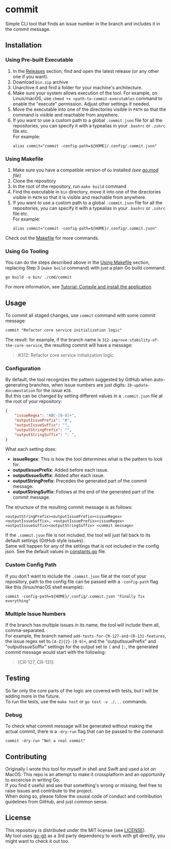 # commit
Simple CLI tool that finds an issue number in the branch and includes it in the commit message.

## Installation
### Using Pre-built Executable
1. In the [Releases](https://github.com/artem-y/commit/releases) section, find and open the latest release (or any other one if you want).
2. Download `bin.zip` archive
3. Unarchive it and find a folder for your machine's architecture.
4. Make sure your system allows execution of the tool. For example, on Linux/macOS, use `chmod +x <path-to-commit-executable>` command to enable the "execute" permission. Adjust other settings if needed.
5. Move the executable into one of the directories visible in `PATH` so that the command is visible and reachable from anywhere.
6. If you want to use a custom path to a global `.commit.json` file for all the repositories, you can specify it with a typealias in your `.bashrc` or `.zshrc` file etc.  
   For example:  
   ```shell
   alias commit="commit -config-path=${HOME}/.config/.commit.json"
   ```
### Using Makefile
1. Make sure you have a compatible version of `Go` installed _(see [go.mod](https://github.com/artem-y/commit/blob/main/go.mod#L3) file)_
2. Clone the repository
3. In the root of the repository, run `make build` command
4. Find the executable in `bin` directory, move it into one of the directories visible in `PATH` so that it is visible and reachable from anywhere.
5. If you want to use a custom path to a global `.commit.json` file for all the repositories, you can specify it with a typealias in your `.bashrc` or `.zshrc` file etc.  
   For example:  
   ```shell
   alias commit="commit -config-path=${HOME}/.config/.commit.json"
   ```  

Check out the [Makefile](/Makefile) for more commands.
### Using Go Tooling
You can do the steps described above in the [Using Makefile](#using-makefile) section, replacing Step 3 (`make build` command) with just a plain Go build command:  
```shell
go build -o bin/ ./cmd/commit
```

For more information, see [Tutorial: Compile and install the application](https://go.dev/doc/tutorial/compile-install) 
## Usage
To commit all staged changes, use `commit` command with some commit message:
```shell
commit "Refactor core service initialization logic"
```
The result: for example, if the branch name is `312-improve-stability-of-the-core-service`, the resulting commit will have a message:

> #312: Refactor core service initialization logic
### Configuration
By default, the tool recognizes the pattern suggested by GitHub when auto-generating branches, when issue numbers are just digits: `28-update-documentation` for the issue  `#28`.  
But this can be changed by setting different values in a `.commit.json` file at the root of your repository:  
```json
{  
    "issueRegex": "ABC-[0-9]+", 
    "outputIssuePrefix": "#",
    "outputIssueSuffix": "",
    "outputStringPrefix": "",
    "outputStringSuffix": ": ",
}
```
What each setting does:
- **issueRegex**: This is how the tool determines what is the pattern to look for.
- **outputIssuePrefix**: Added before each issue.
- **outputIssueSuffix**: Added after each issue.
- **outputStringPrefix**: Precedes the generated part of the commit message.
- **outputStringSuffix**: Follows at the end of the generated part of the commit message.

The structure of the resulting commit message is as follows:  
```
<outputStringPrefix><outputIssuePrefix><issueRegex><outputIssueSuffix>, <outputIssuePrefix><issueRegex><outputIssueSuffix><outputStringSuffix> <commit message>
```
If the `.commit.json` file is not included, the tool will just fall back to its default settings (GitHub style issues).  
Same will happen for any of the settings that is not included in the config json. See the default values in [constants.go](/internal/helpers/constants.go) file.
### Custom Config Path
If you don't want to include the `.commit.json` file at the root of your repository, path to the config file can be passed with a `-config-path` flag like this (linux/macOS shell example):
```shell
commit -config-path=${HOME}/.config/.commit.json "Finally fix everything"
```
### Multiple Issue Numbers
If the branch has multiple issues in its name, the tool will include them all, comma-separated.  
For example, the branch named `add-tests-for-CR-127-and-CR-131-features`, the issue regex set to `[A-Z]{2}-[0-9]+`, and the "outputIssuePrefix" and "outputIssueSuffix" settings for the output set to `[` and `]:`, the generated commit message would start with the following:  
> [CR-127, CR-131]:
## Testing
So far only the core parts of the logic are covered with tests, but I will be adding more in the future.  
To run the tests, use the `make test` or `go test -v ./...` commands.
### Debug
To check what commit message will be generated without making the actual commit, there is a `-dry-run` flag that can be passed to the command:
```shell
commit -dry-run "Not a real commit"
```
## Contributing
Originally I wrote this tool for myself in shell and Swift and used a lot on MacOS. This repo is an attempt to make it crossplatform and an opportunity to excercise in writing Go.  
If you find it useful and see that something's wrong or missing, feel free to raise issues and contribute to the project.  
When doing so, please follow the ususal code of conduct and contribution guidelines from GitHub, and just common sense.
## License
This repository is distributed under the MIT license (see [LICENSE](/LICENSE)).  
My tool uses [go-git](https://github.com/go-git/go-git) as a 3rd party dependency to work with git directly, you might want to check it out too.
